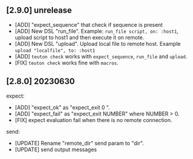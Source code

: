 
## [2.9.0] unrelease

- [ADD] "expect_sequence" that check if sequence is present
- [ADD] New DSL "run_file". Example: `run_file script, on: :host1`, upload script to host1 and then execute it on remote.
- [ADD] New DSL "upload". Upload local file to remote host. Example `upload "localfile", to: :host1`
- [ADD] `teuton check` works with `expect_sequence`, `run_file` and `upload`.
- [FIX] `teuton check` works fine with `macros`.

## [2.8.0] 20230630

expect:
- [ADD] "expect_ok" as "expect_exit 0 ".
- [ADD] "expect_fail" as "expect_exit NUMBER" where NUMBER > 0.
- [FIX] expect evaluation fail when there is no remote connection.

send:
- [UPDATE] Rename "remote_dir" send param to "dir".
- [UPDATE] send output messages
